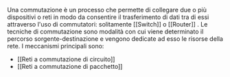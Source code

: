 Una commutazione è un processo che permette di collegare due o più dispositivi o reti in modo da consentire il trasferimento di dati tra di essi attraverso l'uso di commutatori: solitamente [[Switch]] o [[Router]] .
Le tecniche di commutazione sono modalità con cui viene determinato il percorso sorgente-destinazione e vengono dedicate ad esso le risorse della rete.
I meccanismi principali sono:
- [[Reti a commutazione di circuito]]
- [[Reti a commutazione di pacchetto]]


